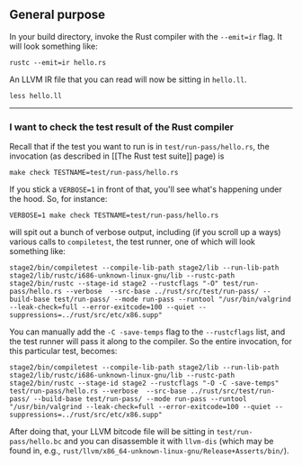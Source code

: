 ## General purpose

In your build directory, invoke the Rust compiler with the `--emit=ir` flag. It will look something like:

```
rustc --emit=ir hello.rs
```

An LLVM IR file that you can read will now be sitting in `hello.ll`.

```
less hello.ll
```

--------

### I want to check the test result of the Rust compiler

Recall that if the test you want to run is in `test/run-pass/hello.rs`, the invocation (as described in [[The Rust test suite]] page) is

```
make check TESTNAME=test/run-pass/hello.rs
```

If you stick a `VERBOSE=1` in front of that, you'll see what's happening under the hood.  So, for instance:

```
VERBOSE=1 make check TESTNAME=test/run-pass/hello.rs
```

will spit out a bunch of verbose output, including (if you scroll up a ways) various calls to `compiletest`, the test runner, one of which will look something like:

```
stage2/bin/compiletest --compile-lib-path stage2/lib --run-lib-path stage2/lib/rustc/i686-unknown-linux-gnu/lib --rustc-path stage2/bin/rustc --stage-id stage2 --rustcflags "-O" test/run-pass/hello.rs --verbose  --src-base ../rust/src/test/run-pass/ --build-base test/run-pass/ --mode run-pass --runtool "/usr/bin/valgrind --leak-check=full --error-exitcode=100 --quiet --suppressions=../rust/src/etc/x86.supp"
```

You can manually add the `-C -save-temps` flag to the `--rustcflags` list, and the test runner will pass it along to the compiler.  So the entire invocation, for this particular test, becomes:

```
stage2/bin/compiletest --compile-lib-path stage2/lib --run-lib-path stage2/lib/rustc/i686-unknown-linux-gnu/lib --rustc-path stage2/bin/rustc --stage-id stage2 --rustcflags "-O -C -save-temps" test/run-pass/hello.rs --verbose  --src-base ../rust/src/test/run-pass/ --build-base test/run-pass/ --mode run-pass --runtool "/usr/bin/valgrind --leak-check=full --error-exitcode=100 --quiet --suppressions=../rust/src/etc/x86.supp"
```

After doing that, your LLVM bitcode file will be sitting in `test/run-pass/hello.bc` and you can disassemble it with `llvm-dis` (which may be found in, e.g., `rust/llvm/x86_64-unknown-linux-gnu/Release+Asserts/bin/`).
